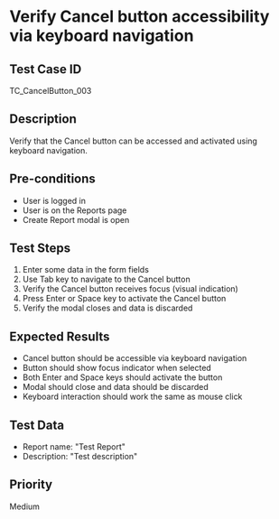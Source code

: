 # Verify Cancel button accessibility via keyboard navigation

## Test Case ID
TC_CancelButton_003

## Description
Verify that the Cancel button can be accessed and activated using keyboard navigation.

## Pre-conditions
- User is logged in
- User is on the Reports page
- Create Report modal is open

## Test Steps
1. Enter some data in the form fields
2. Use Tab key to navigate to the Cancel button
3. Verify the Cancel button receives focus (visual indication)
4. Press Enter or Space key to activate the Cancel button
5. Verify the modal closes and data is discarded

## Expected Results
- Cancel button should be accessible via keyboard navigation
- Button should show focus indicator when selected
- Both Enter and Space keys should activate the button
- Modal should close and data should be discarded
- Keyboard interaction should work the same as mouse click

## Test Data
- Report name: "Test Report"
- Description: "Test description"

## Priority
Medium